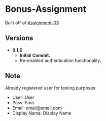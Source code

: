 # Bonus-Assignment
Built off of [Assignment-03](https://github.com/johnny982/Assignment-03)

## Versions
* **0.1.0**
    * **Initial Commit.**
    * Re-enabled authentication functionality.

## Note
Already registered user for testing purposes:
* User: User
* Pass: Pass
* Email: email@email.com
* Display Name: Display Name